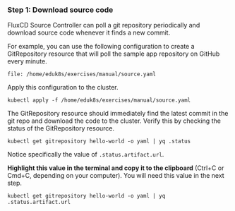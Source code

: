 ### Step 1: Download source code

FluxCD Source Controller can poll a git repository periodically and download source code whenever it finds a new commit.

For example, you can use the following configuration to create a GitRepository resource that will poll the sample app repository on GitHub every minute.
```editor:open-file
file: /home/eduk8s/exercises/manual/source.yaml
```

Apply this configuration to the cluster.
```execute-1
kubectl apply -f /home/eduk8s/exercises/manual/source.yaml
```

The GitRepository resource should immediately find the latest commit in the git repo and download the code to the cluster.
Verify this by checking the status of the GitRepository resource.
```execute-1
kubectl get gitrepository hello-world -o yaml | yq .status
```

Notice specifically the value of `.status.artifact.url`.

**Highlight this value in the terminal and copy it to the clipboard** (Ctrl+C or Cmd+C, depending on your computer).
You will need this value in the next step.
```execute-1
kubectl get gitrepository hello-world -o yaml | yq .status.artifact.url
```
